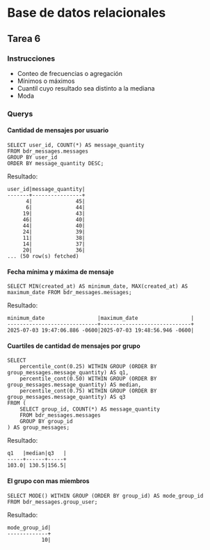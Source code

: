 # Base de datos relacionales

## Tarea 6

### Instrucciones

- Conteo de frecuencias o agregación
- Mínimos o máximos
- Cuantil cuyo resultado sea distinto a la mediana
- Moda

### Querys

#### Cantidad de mensajes por usuario

```postgresql
SELECT user_id, COUNT(*) AS message_quantity
FROM bdr_messages.messages
GROUP BY user_id
ORDER BY message_quantity DESC;
```

Resultado:

```text
user_id|message_quantity|
-------+----------------+
      4|              45|
      6|              44|
     19|              43|
     46|              40|
     44|              40|
     24|              39|
     11|              38|
     14|              37|
     20|              36|
... (50 row(s) fetched)
```

#### Fecha mínima y máxima de mensaje

```postgresql
SELECT MIN(created_at) AS minimum_date, MAX(created_at) AS maximum_date FROM bdr_messages.messages;
```

Resultado:

```text
minimum_date                 |maximum_date                 |
-----------------------------+-----------------------------+
2025-07-03 19:47:06.886 -0600|2025-07-03 19:48:56.946 -0600|
```

#### Cuartiles de cantidad de mensajes por grupo

```postgresql
SELECT
    percentile_cont(0.25) WITHIN GROUP (ORDER BY group_messages.message_quantity) AS q1,
    percentile_cont(0.50) WITHIN GROUP (ORDER BY group_messages.message_quantity) AS median,
    percentile_cont(0.75) WITHIN GROUP (ORDER BY group_messages.message_quantity) AS q3
FROM (
    SELECT group_id, COUNT(*) AS message_quantity
    FROM bdr_messages.messages
    GROUP BY group_id
) AS group_messages;
```

Resultado:

```text
q1   |median|q3   |
-----+------+-----+
103.0| 130.5|156.5|
```

#### El grupo con mas miembros

```postgresql
SELECT MODE() WITHIN GROUP (ORDER BY group_id) AS mode_group_id
FROM bdr_messages.group_user;
```

Resultado:

```text
mode_group_id|
-------------+
           10|
```

